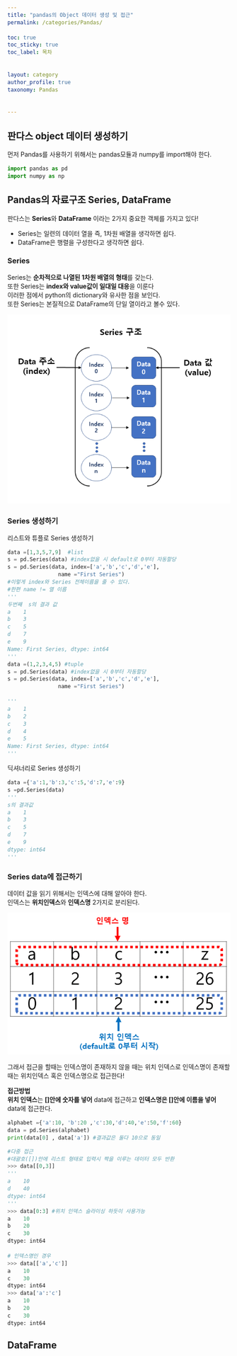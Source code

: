 ```yaml
---
title: "pandas의 Object 데이터 생성 및 접근"
permalink: /categories/Pandas/

toc: true
toc_sticky: true
toc_label: 목차


layout: category
author_profile: true
taxonomy: Pandas


---
```

## 판다스 object 데이터 생성하기 
 먼저 Pandas를 사용하기 위해서는 pandas모듈과 numpy를 import해야 한다.

 ```python
import pandas as pd
import numpy as np 
 ```

## Pandas의 자료구조 Series, DataFrame
판다스는 <strong>Series</strong>와 <strong>DataFrame</strong> 이라는 2가지 중요한 객체를 가지고 있다!

* Series는 일련의 데이터 열을 즉, 1차원 배열을 생각하면 쉽다.
* DataFrame은 행렬을 구성한다고 생각하면 쉽다.

### Series

Series는 <strong>순차적으로 나열된 1차원 배열의 형태</strong>를 갖는다.<br>
또한 Series는 <strong>index와 value값이 일대일 대응</strong>을 이룬다<br>
이러한 점에서 python의 dictionary와 유사한 점을 보인다.<br>
또한 Series는 본질적으로 DataFrame의 단일 열이라고 볼수 있다.

![Series](/assets/images/pandas/Series.PNG)

### Series 생성하기

리스트와 튜플로 Series 생성하기
``` py
data =[1,3,5,7,9]  #list
s = pd.Series(data) #index없을 시 default로 0부터 자동할당
s = pd.Series(data, index=['a','b','c','d','e'],
                name ="First Series")
#이렇게 index와 Series 전체이름을 줄 수 있다.
#한편 name != 열 이름 
'''
두번째  s의 결과 값
a    1
b    3
c    5
d    7
e    9
Name: First Series, dtype: int64
'''
data =(1,2,3,4,5) #tuple
s = pd.Series(data) #index없을 시 0부터 자동할당
s = pd.Series(data, index=['a','b','c','d','e'],
                name ="First Series")

'''
a    1
b    2
c    3
d    4
e    5
Name: First Series, dtype: int64
'''
```

딕셔너리로 Series 생성하기

```py
data ={'a':1,'b':3,'c':5,'d':7,'e':9}
s =pd.Series(data)
'''
s의 결과값
a    1
b    3
c    5
d    7
e    9
dtype: int64
'''
```
### Series data에 접근하기
데이터 값을 읽기 위해서는 인덱스에 대해 알아야 한다.<br>
인덱스는 <strong>위치인덱스</strong>와 <strong>인덱스명</strong> 2가지로 분리된다.<br>

![SeriesIdx](/assets/images/pandas/Series_idx.PNG)

그래서 접근을 할때는 인덱스명이 존재하지 않을 때는 위치 인덱스로
인덱스명이 존재할 때는 위치인덱스 혹은 인덱스명으로 접근한다!

<strong>접근방법</strong>
<br><strong>위치 인덱스</strong>는 <strong>[]안에 숫자를 넣어</strong> data에 접근하고
<strong>인덱스명은 []안에 이름을 넣어</strong> data에 접근한다.

```py
alphabet ={'a':10, 'b':20 ,'c':30,'d':40,'e':50,'f':60}
data = pd.Series(alphabet)
print(data[0] , data['a']) #결과값은 둘다 10으로 동일
```
```py
#다중 접근
#대괄호([])안에 리스트 형태로 입력시 짝을 이루는 데이터 모두 반환
>>> data[[0,3]]
'''
a    10
d    40
dtype: int64
'''
>>> data[0:3] #위치 인덱스 슬라이싱 하듯이 사용가능
a    10
b    20
c    30
dtype: int64

# 인덱스명인 경우
>>> data[['a','c']]
a    10
c    30
dtype: int64
>>> data['a':'c']
a    10
b    20
c    30
dtype: int64
```

## DataFrame
